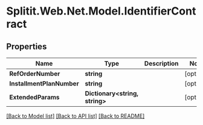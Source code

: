 # Splitit.Web.Net.Model.IdentifierContract

## Properties

Name | Type | Description | Notes
------------ | ------------- | ------------- | -------------
**RefOrderNumber** | **string** |  | [optional] 
**InstallmentPlanNumber** | **string** |  | [optional] 
**ExtendedParams** | **Dictionary&lt;string, string&gt;** |  | [optional] 

[[Back to Model list]](../README.md#documentation-for-models) [[Back to API list]](../README.md#documentation-for-api-endpoints) [[Back to README]](../README.md)

